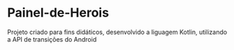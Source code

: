 # Painel-de-Herois
Projeto criado para fins didáticos, desenvolvido a liguagem Kotlin, utilizando a API de transições do Android
